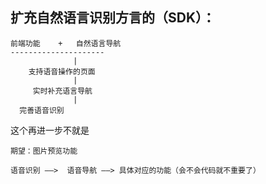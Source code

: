 ##  扩充自然语言识别方言的（SDK）： 
	
	前端功能	+	自然语言导航
	---------------------
				  |
		支持语音操作的页面
				  |
		 实时补充语言导航
				  |
      完善语音识别

这个再进一步不就是
	
	期望：图片预览功能
	
	语音识别 ——>  语音导航 ——> 具体对应的功能（会不会代码就不重要了）
